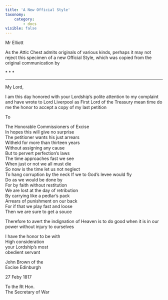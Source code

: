```yaml
---
title: 'A New Official Style'
taxonomy:
    category:
        - docs
visible: false
---
```


<div class="author">Mr Elliott</div>

As the Attic Chest admits originals of various kinds, perhaps it may not reject this specimen of a new Official Style, which was copied from the original communication by 

\* * *

---

My Lord,

I am this day honored with your Lordship’s polite attention to my complaint and have wrote to Lord Liverpool as First Lord of the Treasury mean time do me the honor to accept a copy of my last petition

To

The Honorable Commissioners of Excise  
In hopes this will give no surprise  
The petitioner wants his just arrears  
Witheld for more than thirteen years  
Without assigning any cause  
But to pervert perfection’s laws  
The time approaches fast we see  
When just or not we all must die  
So now is the time let us not neglect  
To hang corruption by the neck
If we to God’s levee would fly  
Do as we would be done by  
For by faith without restitution  
We are lost at the day of retribution  
By carrying like a pedlar’s pack  
Arrears of punishment on our back  
For if that we play fast and loose  
Then we are sure to get a souce 
 
Therefore to avert the indignation of Heaven is to do good when it is in our power without injury to ourselves

I have the honor to be with   
High consideration  
your Lordship’s most  
obedient servant

John Brown of the  
Excise Edinburgh  

27 Feby 1817

To the Rt Hon.   
The Secretary of War
